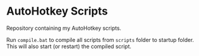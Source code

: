 # AutoHotkey Scripts

Repository containing my AutoHotkey scripts.

Run `compile.bat` to compile all scripts from `scripts` folder to startup folder. This will also start (or restart) the compiled script.
